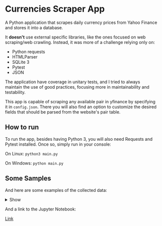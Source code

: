 # Currencies Scraper App

A Python application that scrapes daily currency prices from Yahoo Finance and stores it into a database.

It **doesn't** use external specific libraries, like the ones focused on web scraping/web crawling. Instead, it was more of a challenge relying only on:
- Python requests
- HTMLParser
- SQLite 3
- Pytest
- JSON

The application have coverage in unitary tests, and I tried to always maintain the use of good practices, focusing more in maintainability and testability.

This app is capable of scraping any available pair in yfinance by specifying it in `config.json`. There you will also find an option to customize the desired fields that should be parsed from the website's pair table.

## How to run

To run the app, besides having Python 3, you will also need Requests and Pytest installed. Once so, simply run in your console:

On Linux: `python3 main.py`

On Windows: `python main.py`

## Some Samples

And here are some examples of the collected data:

<details>
  <summary>Show</summary>
    ![Soon]()
</details>

And a link to the Jupyter Notebook:

[Link]()